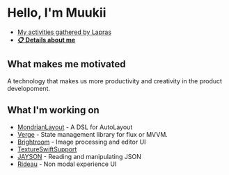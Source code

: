 # Hello, I'm Muukii

- [My activities gathered by Lapras](https://lapras.com/public/ISJQVLK)
- [**📋 Details about me**](https://muukii.app)

## What makes me motivated

A technology that makes us more productivity and creativity in the product developoment.

## What I'm working on

- [MondrianLayout](https://github.com/muukii/MondrianLayout) - A DSL for AutoLayout
- [Verge](https://github.com/VergeGroup/Verge) - State management library for flux or MVVM.
- [Brightroom](https://github.com/muukii/Brightroom) - Image processing and editor UI
- [TextureSwiftSupport](https://github.com/TextureCommunity/TextureSwiftSupport)
- [JAYSON](https://github.com/muukii/JAYSON) - Reading and manipulating JSON 
- [Rideau](https://github.com/muukii/Rideau) - Non modal experience UI
